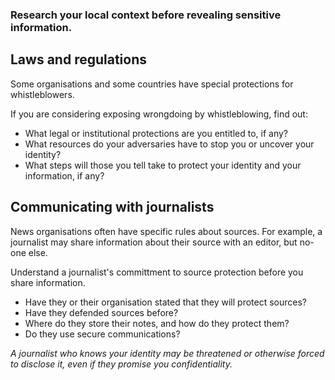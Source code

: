 [Title]: # (Protections)
[Order]: # (2)

### Research your local context before revealing sensitive information. 

## Laws and regulations

Some organisations and some countries have special protections for whistleblowers. 

If you are considering exposing wrongdoing by whistleblowing, find out:

* What legal or institutional protections are you entitled to, if any?
* What resources do your adversaries have to stop you or uncover your identity?
* What steps will those you tell take to protect your identity and your information, if any? 

## Communicating with journalists

News organisations often have specific rules about sources. For example, a journalist may share information about their source with an editor, but no-one else.  

Understand a journalist's committment to source protection before you share information. 

* Have they or their organisation stated that they will protect sources? 
* Have they defended sources before? 
* Where do they store their notes, and how do they protect them? 
* Do they use secure communications? 

*A journalist who knows your identity may be threatened or otherwise forced to disclose it, even if they promise you confidentiality.*    
